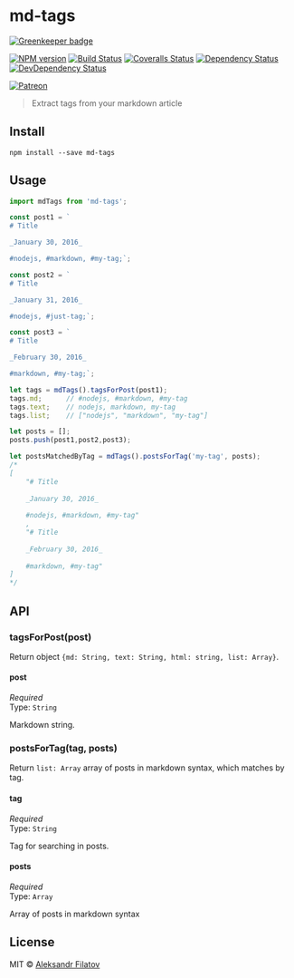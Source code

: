 # md-tags

[![Greenkeeper badge](https://badges.greenkeeper.io/greybax/md-tags.svg)](https://greenkeeper.io/)

[![NPM version][npm-image]][npm-url]
[![Build Status][travis-image]][travis-url]
[![Coveralls Status][coveralls-image]][coveralls-url]
[![Dependency Status][depstat-image]][depstat-url]
[![DevDependency Status][depstat-dev-image]][depstat-dev-url]

[![Patreon](https://c5.patreon.com/external/logo/become_a_patron_button.png)](https://www.patreon.com/bePatron?u=14980891)

> Extract tags from your markdown article

## Install

    npm install --save md-tags

## Usage

```js
import mdTags from 'md-tags';

const post1 = `
# Title

_January 30, 2016_

#nodejs, #markdown, #my-tag;`;

const post2 = `
# Title

_January 31, 2016_

#nodejs, #just-tag;`;

const post3 = `
# Title

_February 30, 2016_

#markdown, #my-tag;`;

let tags = mdTags().tagsForPost(post1);
tags.md;      // #nodejs, #markdown, #my-tag
tags.text;    // nodejs, markdown, my-tag
tags.list;    // ["nodejs", "markdown", "my-tag"]

let posts = [];
posts.push(post1,post2,post3);

let postsMatchedByTag = mdTags().postsForTag('my-tag', posts);
/*
[
    "# Title
    
    _January 30, 2016_
    
    #nodejs, #markdown, #my-tag"
    ,
    "# Title
    
    _February 30, 2016_
    
    #markdown, #my-tag"
]
*/

```

## API

### tagsForPost(post)

Return object `{md: String, text: String, html: string, list: Array}`.

#### post

*Required*  
Type: `String`

Markdown string.

### postsForTag(tag, posts)

Return `list: Array` array of posts in markdown syntax, which matches by tag.

#### tag

*Required*  
Type: `String`

Tag for searching in posts.

#### posts

*Required*  
Type: `Array`

Array of posts in markdown syntax

## License

MIT © [Aleksandr Filatov](https://alfilatov.com/)

[npm-url]: https://npmjs.org/package/md-tags
[npm-image]: https://img.shields.io/npm/v/md-tags.svg?style=flat-square

[travis-url]: https://travis-ci.org/greybax/md-tags
[travis-image]: https://img.shields.io/travis/greybax/md-tags/master.svg?style=flat-square

[coveralls-url]: https://coveralls.io/r/greybax/md-tags
[coveralls-image]: https://img.shields.io/coveralls/greybax/md-tags/master.svg?style=flat-square

[depstat-url]: https://david-dm.org/greybax/md-tags
[depstat-image]: https://david-dm.org/greybax/md-tags.svg?style=flat-square

[depstat-dev-url]: https://david-dm.org/greybax/md-tags
[depstat-dev-image]: https://david-dm.org/greybax/md-tags/dev-status.svg?style=flat-square
